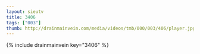 ```yaml
--- 
layout: sieutv
title: 3406
tags: ["003"]
thumb: http://drainmainvein.com/media/videos/tmb/000/003/406/player.jpg
---
```

{% include drainmainvein key="3406" %} 
